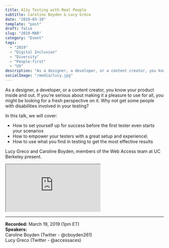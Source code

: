 ```yaml
---
title: A11y Testing with Real People
subtitle: Caroline Boyden & Lucy Greco
date: "2019-03-19"
template: "post"
draft: false
slug: "2019-MAR"
category: "Event"
tags:
  - "2019"
  - "Digital Inclusion"
  - "Diversity"
  - "People-first"
  - "UX"
description: "As a designer, a developer, or a content creator, you know your product inside and out. If you’re serious about making it a pleasure to use for all, you might be looking for a fresh perspective on it. Why not get some people with disabilities involved in your testing?"
socialImage: "/media/lucy.jpg"
---
```

As a designer, a developer, or a content creator, you know your product inside and out. If you’re serious about making it a pleasure to use for all, you might be looking for a fresh perspective on it. Why not get some people with disabilities involved in your testing?

In this talk, we will cover:
- How to set yourself up for success before the first tester even starts your scenarios
- How to empower your testers with a great setup and experience\
- How to use what you find in testing to get the most effective results

Lucy Greco and Caroline Boyden, members of the Web Access team at UC Berkeley present.

<iframe title="A11y Testing with Real Peopl - Caroline Boyden and Lucy Greco" src="https://www.youtube.com/embed/SOaYsXg7KFg" allow="accelerometer; autoplay; encrypted-media; gyroscope; picture-in-picture" allowfullscreen></iframe>

-----
<b>Recorded:</b> March 19, 2019 (1pm ET)<br>
<b>Speakers:</b><br>
Caroline Boyden (Twitter - @cboyden261)<br>
Lucy Greco (Twitter - @accessaces)